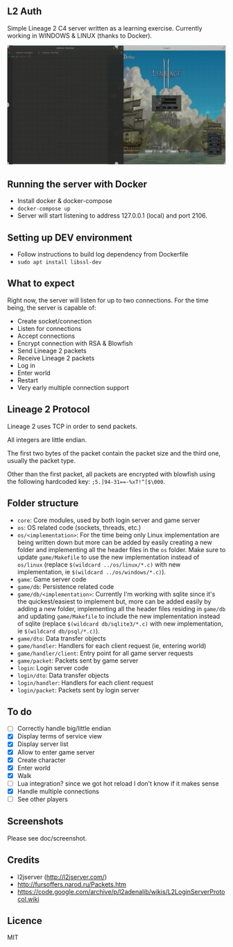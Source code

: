## L2 Auth
Simple Lineage 2 C4 server written as a learning exercise.
Currently working in WINDOWS & LINUX (thanks to Docker).

![L2Auth Demo](doc/screenshot/demo.gif)

## Running the server with Docker
- Install docker & docker-compose
- `docker-compose up`
- Server will start listening to address 127.0.0.1 (local) and port 2106.

## Setting up DEV environment
- Follow instructions to build log dependency from Dockerfile
- `sudo apt install libssl-dev`

## What to expect
Right now, the server will listen for up to two connections.
For the time being, the server is capable of:
- Create socket/connection
- Listen for connections
- Accept connections
- Encrypt connection with RSA & Blowfish
- Send Lineage 2 packets
- Receive Lineage 2 packets
- Log in
- Enter world
- Restart
- Very early multiple connection support

## Lineage 2 Protocol
Lineage 2 uses TCP in order to send packets.

All integers are little endian.

The first two bytes of the packet contain the packet size and the third one, usually the packet type.

Other than the first packet, all packets are encrypted with blowfish using the following hardcoded key: `;5.]94-31==-%xT!^[$\000`.

## Folder structure
- `core`: Core modules, used by both login server and game server
- `os`: OS related code (sockets, threads, etc.)
- `os/<implementation>`: For the time being only Linux implementation are being written down but more can be added by easily creating a new folder and implementing all the header files in the `os` folder. Make sure to update `game/Makefile` to use the new implementation instead of `os/linux` (replace `$(wildcard ../os/linux/*.c)` with new implementation, ie `$(wildcard ../os/windows/*.c)`).
- `game`: Game server code
- `game/db`: Persistence related code
- `game/db/<implementation>`: Currently I'm working with sqlite since it's the quickest/easiest to implement but, more can be added easily by adding a new folder, implementing all the header files residing in `game/db` and updating `game/Makefile` to include the new implementation instead of sqlite (replace `$(wildcard db/sqlite3/*.c)` with new implementation, ie `$(wildcard db/psql/*.c)`).
- `game/dto`: Data transfer objects
- `game/handler`: Handlers for each client request (ie, entering world)
- `game/handler/client`: Entry point for all game server requests
- `game/packet`: Packets sent by game server
- `login`: Login server code
- `login/dto`: Data transfer objects
- `login/handler`: Handlers for each client request
- `login/packet`: Packets sent by login server

## To do
- [ ] Correctly handle big/little endian
- [x] Display terms of service view
- [x] Display server list
- [x] Allow to enter game server
- [x] Create character
- [x] Enter world
- [x] Walk
- [ ] Lua integration? since we got hot reload I don't know if it makes sense
- [x] Handle multiple connections
- [ ] See other players

## Screenshots
Please see doc/screenshot.

## Credits
- l2jserver (http://l2jserver.com/)
- http://fursoffers.narod.ru/Packets.htm
- https://code.google.com/archive/p/l2adenalib/wikis/L2LoginServerProtocol.wiki

## Licence
MIT
